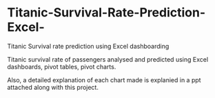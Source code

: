 # Titanic-Survival-Rate-Prediction-Excel-
Titanic Survival rate prediction using Excel dashboarding

Titanic survival rate of passengers analysed and predicted using Excel dashboards, pivot tables, pivot charts.

Also, a detailed explanation of each chart made is explanied in a ppt attached along with this project.
